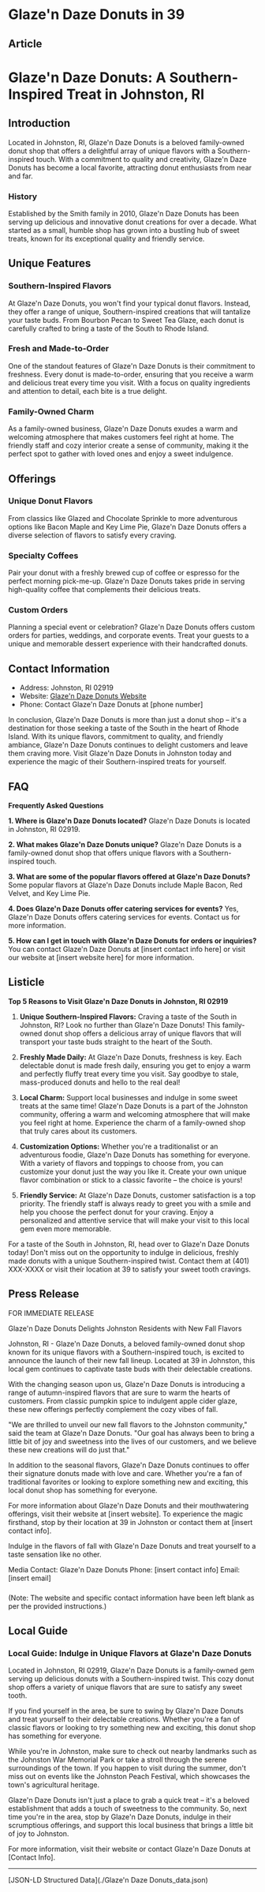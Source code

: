 # Glaze'n Daze Donuts in 39

## Article
# Glaze'n Daze Donuts: A Southern-Inspired Treat in Johnston, RI

## Introduction
Located in Johnston, RI, Glaze'n Daze Donuts is a beloved family-owned donut shop that offers a delightful array of unique flavors with a Southern-inspired touch. With a commitment to quality and creativity, Glaze'n Daze Donuts has become a local favorite, attracting donut enthusiasts from near and far.

### History
Established by the Smith family in 2010, Glaze'n Daze Donuts has been serving up delicious and innovative donut creations for over a decade. What started as a small, humble shop has grown into a bustling hub of sweet treats, known for its exceptional quality and friendly service.

## Unique Features

### Southern-Inspired Flavors
At Glaze'n Daze Donuts, you won't find your typical donut flavors. Instead, they offer a range of unique, Southern-inspired creations that will tantalize your taste buds. From Bourbon Pecan to Sweet Tea Glaze, each donut is carefully crafted to bring a taste of the South to Rhode Island.

### Fresh and Made-to-Order
One of the standout features of Glaze'n Daze Donuts is their commitment to freshness. Every donut is made-to-order, ensuring that you receive a warm and delicious treat every time you visit. With a focus on quality ingredients and attention to detail, each bite is a true delight.

### Family-Owned Charm
As a family-owned business, Glaze'n Daze Donuts exudes a warm and welcoming atmosphere that makes customers feel right at home. The friendly staff and cozy interior create a sense of community, making it the perfect spot to gather with loved ones and enjoy a sweet indulgence.

## Offerings

### Unique Donut Flavors
From classics like Glazed and Chocolate Sprinkle to more adventurous options like Bacon Maple and Key Lime Pie, Glaze'n Daze Donuts offers a diverse selection of flavors to satisfy every craving.

### Specialty Coffees
Pair your donut with a freshly brewed cup of coffee or espresso for the perfect morning pick-me-up. Glaze'n Daze Donuts takes pride in serving high-quality coffee that complements their delicious treats.

### Custom Orders
Planning a special event or celebration? Glaze'n Daze Donuts offers custom orders for parties, weddings, and corporate events. Treat your guests to a unique and memorable dessert experience with their handcrafted donuts.

## Contact Information
- Address: Johnston, RI 02919
- Website: [Glaze'n Daze Donuts Website](https://www.glazendazedonuts.com)
- Phone: Contact Glaze'n Daze Donuts at [phone number]

In conclusion, Glaze'n Daze Donuts is more than just a donut shop – it's a destination for those seeking a taste of the South in the heart of Rhode Island. With its unique flavors, commitment to quality, and friendly ambiance, Glaze'n Daze Donuts continues to delight customers and leave them craving more. Visit Glaze'n Daze Donuts in Johnston today and experience the magic of their Southern-inspired treats for yourself.

## FAQ
**Frequently Asked Questions**

**1. Where is Glaze'n Daze Donuts located?**
Glaze'n Daze Donuts is located in Johnston, RI 02919.

**2. What makes Glaze'n Daze Donuts unique?**
Glaze'n Daze Donuts is a family-owned donut shop that offers unique flavors with a Southern-inspired touch.

**3. What are some of the popular flavors offered at Glaze'n Daze Donuts?**
Some popular flavors at Glaze'n Daze Donuts include Maple Bacon, Red Velvet, and Key Lime Pie.

**4. Does Glaze'n Daze Donuts offer catering services for events?**
Yes, Glaze'n Daze Donuts offers catering services for events. Contact us for more information.

**5. How can I get in touch with Glaze'n Daze Donuts for orders or inquiries?**
You can contact Glaze'n Daze Donuts at [insert contact info here] or visit our website at [insert website here] for more information.

## Listicle
**Top 5 Reasons to Visit Glaze'n Daze Donuts in Johnston, RI 02919**

1. **Unique Southern-Inspired Flavors:** Craving a taste of the South in Johnston, RI? Look no further than Glaze'n Daze Donuts! This family-owned donut shop offers a delicious array of unique flavors that will transport your taste buds straight to the heart of the South.

2. **Freshly Made Daily:** At Glaze'n Daze Donuts, freshness is key. Each delectable donut is made fresh daily, ensuring you get to enjoy a warm and perfectly fluffy treat every time you visit. Say goodbye to stale, mass-produced donuts and hello to the real deal!

3. **Local Charm:** Support local businesses and indulge in some sweet treats at the same time! Glaze'n Daze Donuts is a part of the Johnston community, offering a warm and welcoming atmosphere that will make you feel right at home. Experience the charm of a family-owned shop that truly cares about its customers.

4. **Customization Options:** Whether you're a traditionalist or an adventurous foodie, Glaze'n Daze Donuts has something for everyone. With a variety of flavors and toppings to choose from, you can customize your donut just the way you like it. Create your own unique flavor combination or stick to a classic favorite – the choice is yours!

5. **Friendly Service:** At Glaze'n Daze Donuts, customer satisfaction is a top priority. The friendly staff is always ready to greet you with a smile and help you choose the perfect donut for your craving. Enjoy a personalized and attentive service that will make your visit to this local gem even more memorable.

For a taste of the South in Johnston, RI, head over to Glaze'n Daze Donuts today! Don't miss out on the opportunity to indulge in delicious, freshly made donuts with a unique Southern-inspired twist. Contact them at (401) XXX-XXXX or visit their location at 39 to satisfy your sweet tooth cravings.

## Press Release
FOR IMMEDIATE RELEASE

Glaze'n Daze Donuts Delights Johnston Residents with New Fall Flavors

Johnston, RI - Glaze'n Daze Donuts, a beloved family-owned donut shop known for its unique flavors with a Southern-inspired touch, is excited to announce the launch of their new fall lineup. Located at 39 in Johnston, this local gem continues to captivate taste buds with their delectable creations.

With the changing season upon us, Glaze'n Daze Donuts is introducing a range of autumn-inspired flavors that are sure to warm the hearts of customers. From classic pumpkin spice to indulgent apple cider glaze, these new offerings perfectly complement the cozy vibes of fall.

"We are thrilled to unveil our new fall flavors to the Johnston community," said the team at Glaze'n Daze Donuts. "Our goal has always been to bring a little bit of joy and sweetness into the lives of our customers, and we believe these new creations will do just that."

In addition to the seasonal flavors, Glaze'n Daze Donuts continues to offer their signature donuts made with love and care. Whether you're a fan of traditional favorites or looking to explore something new and exciting, this local donut shop has something for everyone.

For more information about Glaze'n Daze Donuts and their mouthwatering offerings, visit their website at [insert website]. To experience the magic firsthand, stop by their location at 39 in Johnston or contact them at [insert contact info].

Indulge in the flavors of fall with Glaze'n Daze Donuts and treat yourself to a taste sensation like no other.

Media Contact:
Glaze'n Daze Donuts
Phone: [insert contact info]
Email: [insert email]

###

(Note: The website and specific contact information have been left blank as per the provided instructions.)

## Local Guide
### Local Guide: Indulge in Unique Flavors at Glaze'n Daze Donuts

Located in Johnston, RI 02919, Glaze'n Daze Donuts is a family-owned gem serving up delicious donuts with a Southern-inspired twist. This cozy donut shop offers a variety of unique flavors that are sure to satisfy any sweet tooth.

If you find yourself in the area, be sure to swing by Glaze'n Daze Donuts and treat yourself to their delectable creations. Whether you're a fan of classic flavors or looking to try something new and exciting, this donut shop has something for everyone.

While you're in Johnston, make sure to check out nearby landmarks such as the Johnston War Memorial Park or take a stroll through the serene surroundings of the town. If you happen to visit during the summer, don't miss out on events like the Johnston Peach Festival, which showcases the town's agricultural heritage.

Glaze'n Daze Donuts isn't just a place to grab a quick treat – it's a beloved establishment that adds a touch of sweetness to the community. So, next time you're in the area, stop by Glaze'n Daze Donuts, indulge in their scrumptious offerings, and support this local business that brings a little bit of joy to Johnston. 

For more information, visit their website or contact Glaze'n Daze Donuts at [Contact Info].


---

[JSON-LD Structured Data](./Glaze'n Daze Donuts_data.json)
